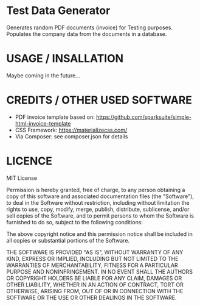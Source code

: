 # Test Data Generator

Generates random PDF documents (invoice) for Testing purposes. Populates the company data from the documents in a database.

# USAGE / INSALLATION
Maybe coming in the future...


# CREDITS / OTHER USED SOFTWARE
* PDF invoice template based on: https://github.com/sparksuite/simple-html-invoice-template
* CSS Framework: https://materializecss.com/
* Via Composer: see composer.json for details

# LICENCE

MIT License

Permission is hereby granted, free of charge, to any person obtaining a copy
of this software and associated documentation files (the "Software"), to deal
in the Software without restriction, including without limitation the rights
to use, copy, modify, merge, publish, distribute, sublicense, and/or sell
copies of the Software, and to permit persons to whom the Software is
furnished to do so, subject to the following conditions:

The above copyright notice and this permission notice shall be included in all
copies or substantial portions of the Software.

THE SOFTWARE IS PROVIDED "AS IS", WITHOUT WARRANTY OF ANY KIND, EXPRESS OR
IMPLIED, INCLUDING BUT NOT LIMITED TO THE WARRANTIES OF MERCHANTABILITY,
FITNESS FOR A PARTICULAR PURPOSE AND NONINFRINGEMENT. IN NO EVENT SHALL THE
AUTHORS OR COPYRIGHT HOLDERS BE LIABLE FOR ANY CLAIM, DAMAGES OR OTHER
LIABILITY, WHETHER IN AN ACTION OF CONTRACT, TORT OR OTHERWISE, ARISING FROM,
OUT OF OR IN CONNECTION WITH THE SOFTWARE OR THE USE OR OTHER DEALINGS IN THE
SOFTWARE.

